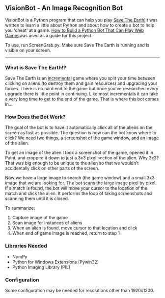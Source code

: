## VisionBot - An Image Recognition Bot

VisionBot is a Python program that can help you play [Save The Earth!](http://www.savetheearth.es/)It was written to learn a little about Python and about how to create a bot to help you 'cheat' at a game. [How to Build a Python Bot That Can Play Web Games](http://code.tutsplus.com/tutorials/how-to-build-a-python-bot-that-can-play-web-games--active-11117)was used as a guide for this project. 

To use, run ScreenGrab.py. Make sure Save The Earth is running and is visible on your screen. 

* * *

### What is Save The Earth!?

Save The Earth is an [incremental](http://en.wikipedia.org/wiki/Incremental_game) game where you split your time between clicking on aliens (to destroy them and gain resources) and upgrading your forces. There is no hard end to the game but once you've researched every upgrade there is little point in continuing. Like most incrementals it can take a very long time to get to the end of the game. That is where this bot comes in... 

### How Does the Bot Work?

The goal of the bot is to have it automatically click all of the aliens on the screen as fast as possible. The question is how can the bot know where to click? We need two things, a screenshot of the game window, and an image of the alien. 

To get an image of the alien I took a screenshot of the game, opened it in Paint, and cropped it down to just a 3x3 pixel section of the alien. Why 3x3? That was big enough to be unique to the alien so that we wouldn't accidentally click on other parts of the screen. 

Now we have a large image to search (the game window) and a small 3x3 image that we are looking for. The bot scans the large image pixel by pixel. If a match is found, the bot will move your cursor to the location of the match and click the alien. It performs the loop of taking screenshots and scanning them until it is closed. 

To summarize: 

1.  Capture image of the game
2.  Scan image for instances of aliens
3.  When an alien is found, move cursor to that location and click
4.  When end of game image is reached, return to step 1

### Libraries Needed

*   NumPy
*   Python for Windows Extensions (Pywin32)
*   Python Imaging Library (PIL)

### Configuration

Some configuration may be needed for resolutions other than 1920x1200.
